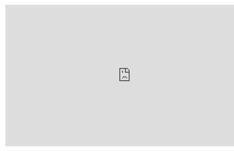 <iframe style="border: 1px solid rgba(0, 0, 0, 0.1);" width="800" height="450" src="https://embed.figma.com/design/gKvDZ1GsFwl3rWtopLl2Zc/App-viagem?node-id=0-1&embed-host=share" allowfullscreen></iframe>
